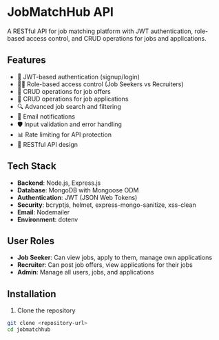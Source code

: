 # JobMatchHub API

A RESTful API for job matching platform with JWT authentication, role-based access control, and CRUD operations for jobs and applications.

## Features

- 🔐 JWT-based authentication (signup/login)
- 🧑‍💼 Role-based access control (Job Seekers vs Recruiters)
- 💼 CRUD operations for job offers
- 📝 CRUD operations for job applications
- 🔍 Advanced job search and filtering
- 📧 Email notifications
- 🛡️ Input validation and error handling
- 📊 Rate limiting for API protection
- 🚀 RESTful API design

## Tech Stack

- **Backend**: Node.js, Express.js
- **Database**: MongoDB with Mongoose ODM
- **Authentication**: JWT (JSON Web Tokens)
- **Security**: bcryptjs, helmet, express-mongo-sanitize, xss-clean
- **Email**: Nodemailer
- **Environment**: dotenv

## User Roles

- **Job Seeker**: Can view jobs, apply to them, manage own applications
- **Recruiter**: Can post job offers, view applications for their jobs
- **Admin**: Manage all users, jobs, and applications

## Installation

1. Clone the repository
```bash
git clone <repository-url>
cd jobmatchhub
